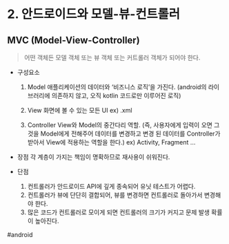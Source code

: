 # 2. 안드로이드와 모델-뷰-컨트롤러
## MVC (Model-View-Controller)
> 어떤 객체든 모델 객체 또는 뷰 객체 또는 커트롤러 객체가 되어야 한다.  
* 구성요소
	1. Model 
	애플리케이션의 데이터와 ‘비즈니스 로직’을 가진다.
	(android의 라이브러리에 의존하지 않고, 오직 kotlin 코드로만 이루어진 로직)

	2. View
	화면에 볼 수 있는 모든 UI 
	ex) .xml

	3. Controller
	View와 Model의 중간다리 역할. 
	(즉, 사용자에게 입력이 오면 그것을 Model에게 전해주어 데이터를 변경하고 변경		된 데이터를 Controller가 받아서 View에 적용하는 역할을 한다.)
	ex) Activity, Fragment …

* 장점
각 계층이 가지는 책임이 명확하므로 재사용이 쉬워진다.

* 단점
	1. 컨트롤러가 안드로이드 API에 깊게 종속되어 유닛 테스트가 어렵다.
	2. 컨트롤러가 뷰에 단단히 결합되어, 뷰를 변경하면 컨트롤러로 돌아가서 변경해야 한다.
	3. 많은 코드가 컨트롤러로 모이게 되면 컨트롤러의 크기가 커지고 문제 발생 확률이 높아진다.


#android




